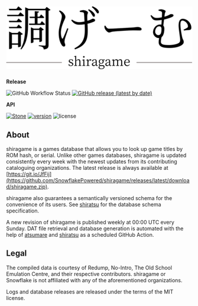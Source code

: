 # ![調ゲーム Shiragame](site/logo.svg)

**Release**

![GitHub Workflow Status](https://img.shields.io/github/workflow/status/SnowflakePowered/shiragame/Publish%20new%20Shiragame%20database)&nbsp;[![GitHub release (latest by date)](https://img.shields.io/github/v/release/SnowflakePowered/shiragame)](https://github.com/SnowflakePowered/shiragame/releases/latest)

**API**

 [![Stone](https://img.shields.io/badge/stone-10.0.0-brightgreen.svg)](https://github.com/SnowflakePowered/stone)&nbsp;[![version](https://img.shields.io/badge/schema-2.0.0-blue.svg)](https://github.com/SnowflakePowered/shiratsu/blob/2.0.0/spec.md)&nbsp;![license](https://img.shields.io/github/license/snowflakepowered/shiragame.svg?maxAge=2592000)

## About

shiragame is a games database that allows you to look up game titles by ROM hash, or serial. Unlike other games databases, shiragame is updated consistently every week with the newest updates from its contributing cataloguing organizations. The latest release is always available at [https://git.io/JfFij](https://github.com/SnowflakePowered/shiragame/releases/latest/download/shiragame.zip).

shiragame also guarantees a semantically versioned schema for the convenience of its users. See [shiratsu](https://github.com/SnowflakePowered/shiratsu) for the database schema specification. 

A new revision of shiragame is published weekly at 00:00 UTC every Sunday. DAT file retrieval and database generation is automated with the help of [atsumare](https://github.com/SnowflakePowered/atsumare) and [shiratsu](https://github.com/SnowflakePowered/shiratsu) as a scheduled GitHub Action.

## Legal

The compiled data is courtesy of Redump, No-Intro, The Old School Emulation Centre, and their respective contributors. shiragame or Snowflake is not affiliated with any of the aforementioned organizations.

Logs and database releases are released under the terms of the MIT license.
